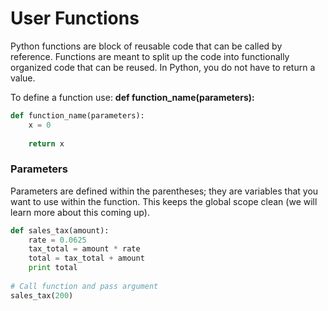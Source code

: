 # User Functions

Python functions are block of reusable code that can be called by reference. Functions are meant to split up the code into functionally organized code that can be reused. In Python, you do not have to return a value.

To define a function use: **def function\_name\(parameters\):**

```py
def function_name(parameters):​
    x = 0​
​
    return x
```



### Parameters

Parameters are defined within the parentheses; they are variables that you want to use within the function. This keeps the global scope clean \(we will learn more about this coming up\). 

```py
def sales_tax(amount):​
    rate = 0.0625​
    tax_total = amount * rate​
    total = tax_total + amount​
    print total​
​
# Call function and pass argument
sales_tax(200)​
```




